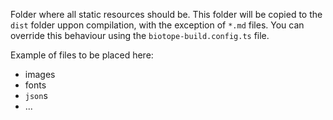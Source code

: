 Folder where all static resources should be. This folder will be copied to the `dist` folder uppon
compilation, with the exception of `*.md` files. You can override this behaviour using the
`biotope-build.config.ts` file.

Example of files to be placed here:
- images
- fonts
- `json`s
- ...
